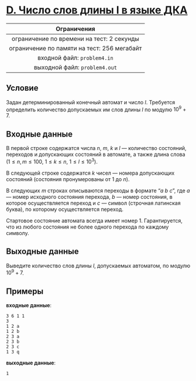 # [D. Число слов длины l в языке ДКА](D.java)

| Ограничения                                 |
|:-------------------------------------------:|
| ограничение по времени на тест: 2 секунды   |
| ограничение по памяти на тест: 256 мегабайт |
| входной файл: `problem4.in`                 |
| выходной файл: `problem4.out`               |

## Условие

Задан детерминированный конечный автомат и число $l$. Требуется определить количество допускаемых им слов длины $l$ по модулю $10^9 + 7$.

## Входные данные

В первой строке содержатся числа $n$, $m$, $k$ и $l$ — количество состояний, переходов и допускающих состояний в автомате, а также длина слова $(1 \leqslant n, m \leqslant 100, ~ 1 \leqslant k \leqslant n, ~ 1 \leqslant l \leqslant 10^3)$.

В следующей строке содержатся $k$ чисел — номера допускающих состояний (состояния пронумерованы от $1$ до $n$).

В следующих $m$ строках описываются переходы в формате “*a b c*”, где *a* — номер исходного состояния перехода, *b* — номер состояния, в которое осуществляется переход и *c* — символ (строчная латинская буква), по которому осуществляется переход.

Стартовое состояние автомата всегда имеет номер $1$. Гарантируется, что из любого состояния не более одного перехода по каждому символу.

## Выходные данные

Выведите количество слов длины $l$, допускаемых автоматом, по модулю $10^9 + 7$.

## Примеры

**входные данные**:

```text
3 6 1 1
3
1 2 a
1 2 b
2 3 a
2 3 b
2 3 c
1 3 q
```

**выходные данные**:

```text
1
```
